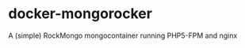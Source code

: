 docker-mongorocker
==================

A (simple) RockMongo mongocontainer running PHP5-FPM and nginx
